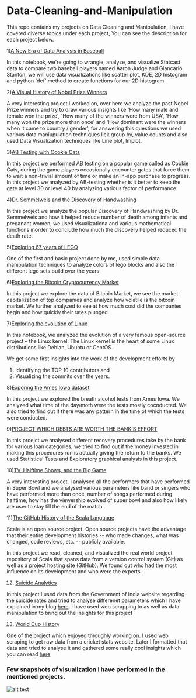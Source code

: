 # Data-Cleaning-and-Manipulation

This repo contains my projects on Data Cleaning and Manipulation, I have covered diverse topics under each project, You can see the description for each project below.

1)[A New Era of Data Analysis in Baseball](https://github.com/ammarshaikh123/Projects-on-Data-Cleaning-and-Manipulation/tree/master/A%20New%20Era%20of%20Data%20Analysis%20in%20Baseball)

In this notebook, we're going to wrangle, analyze, and visualize Statcast data to compare  two baseball players named Aaron Judge and Giancarlo Stanton, we will use data visualizations like scatter plot, KDE, 2D histogram and python 'def' method to create functions for our 2D histogram.


2)[A Visual History of Nobel Prize Winners](https://github.com/ammarshaikh123/Projects-on-Data-Cleaning-and-Manipulation/tree/master/A%20Visual%20History%20of%20Nobel%20Prize%20Winners)

A very interesting project I worked on, over here we analyze the past Nobel Prize winners and try to draw various insights like 'How many male and female won the prize', 'How many of the winners were from USA', 'How many won the prize more than once' and 'How dominant were the winners when it came to country / gender', for answering this questions we used various data maniupulation techniques liek group by, value counts and also used Data Visualization techniques like Line plot, lmplot.

3)[AB Testing with Cookie Cats](https://github.com/ammarshaikh123/Projects-on-Data-Cleaning-and-Manipulation/tree/master/AB%20Testing%20with%20Cookie%20Cats)

In this project we performed AB testing on a popular game called as Cookie Cats, during the game players occasionally encounter gates that force them to wait a non-trivial amount of time or make an in-app purchase to progress. In this project we analyzed by AB-testing whether is it better to keep the gate at level 30 or level 40 by analyzing various factor of performance.


4)[Dr. Semmelweis and the Discovery of Handwashing](https://github.com/ammarshaikh123/Projects-on-Data-Cleaning-and-Manipulation/tree/master/Dr.%20Semmelweis%20and%20the%20Discovery%20of%20Handwashing)

In this project we analyze the popular Discovery of Handwashing by Dr. Semmelweis and how it helped reduce number of death among infants and preganant women, we used visualizationa and various mathematical functions inorder to conclude how much the discovery helped reducec the death rate.

5)[Exploring 67 years of LEGO](https://github.com/ammarshaikh123/Projects-on-Data-Cleaning-and-Manipulation/tree/master/Exploring%2067%20years%20of%20LEGO)

One of the first and basic project done by me, used simple data manipulation techniques to analyze colors of lego blocks and also the different lego sets build over the years.

6)[Exploring the Bitcoin Cryptocurrency Market](https://github.com/ammarshaikh123/Projects-on-Data-Cleaning-and-Manipulation/tree/master/Exploring%20the%20Bitcoin%20Cryptocurrency%20Market)

In this project we explore the data of Bitcoin Market, we see the market capitalization of top companies and analyze how volatile is the bitcoin market. We further analyzed to see at how much cost did the companies begin and how quickly their rates plunged.

7)[Exploring the evolution of Linux](https://github.com/ammarshaikh123/Projects-on-Data-Cleaning-and-Manipulation/tree/master/Exploring%20the%20evolution%20of%20Linux)

In this notebook, we analyzed the evolution of a very famous open-source project – the Linux kernel. The Linux kernel is the heart of some Linux distributions like Debian, Ubuntu or CentOS.

We get some first insights into the work of the development efforts by

1) Identifying the TOP 10 contributors and
2) Visualizing the commits over the years.

8)[Exporing the Ames Iowa dataset](https://github.com/ammarshaikh123/Projects-on-Data-Cleaning-and-Manipulation/tree/master/Exporing%20the%20Ames%20Iowa%20dataset)

In this project we explored the breath alcohol tests from Ames Iowa. We analyzed what time of the day/moth were the tests mostly cocnducted. We also tried to find out if there was any pattern in the time of which the tests were conducted.

9)[PROJECT WHICH DEBTS ARE WORTH THE BANK'S EFFORT](https://github.com/ammarshaikh123/Projects-on-Data-Cleaning-and-Manipulation/tree/master/PROJECT%20WHICH%20DEBTS%20ARE%20WORTH%20THE%20BANK'S%20EFFORT)

In this proejct we analysed different recovery procedures take by the bank for various loan categories, we tried to find out if the money invested in making this procedures run is actually giving the return to the banks. We used Statistical Tests and Exploratory graphical analysis in this project.

10)[TV, Halftime Shows, and the Big Game](https://github.com/ammarshaikh123/Projects-on-Data-Cleaning-and-Manipulation/tree/master/TV%2C%20Halftime%20Shows%2C%20and%20the%20Big%20Game)

A very interesting project. I analysed all the performers that have performed in Super Bowl and we analysed various parameters like band or singers who have performed more than once, number of songs performed during halftime, how has the viewership evolved of super bowl and also how likely are user to stay till the end of the match.

11)[The GitHub History of the Scala Language](https://github.com/ammarshaikh123/Projects-on-Data-Cleaning-and-Manipulation/tree/master/The%20GitHub%20History%20of%20the%20Scala%20Language)

Scala is an open source project. Open source projects have the advantage that their entire development histories -- who made changes, what was changed, code reviews, etc. -- publicly available.

In this project we read, cleaned, and visualized the real world project repository of Scala that spans data from a version control system (Git) as well as a project hosting site (GitHub). We found out who had the most influence on its development and who were the experts.

12) [Suicide Analytics](https://github.com/ammarshaikh123/Projects-on-Data-Cleaning-and-Manipulation/blob/master/Suicide%20Analytics.ipynb)

In this project I used data from the Government of India website regarding the suicide rates and tried to analyse differenet parameters which I have explained in my blog [here](https://medium.com/@shaikhammar.7/suicide-analytics-c12f979fc078). I have used web scrapping to as well as data manipulation  to bring out the insights for this project

13) [World Cup History](https://github.com/ammarshaikh123/Projects-on-Data-Cleaning-and-Manipulation/blob/master/World%20Cup%20History.ipynb)

One of the project which enjoyed throughly working on. I used web scraping to get raw data from a cricket stats website. Later I formatted that data and tried to analyse it and gathered some really cool insights which you can read [here](https://medium.com/@shaikhammar.7/analyzing-world-cup-history-25c963ef6b18)



### Few snapshots of visualization I have performed in the mentioned projects.

![alt text](https://github.com/ammarshaikh123/Projects-on-Data-Cleaning-and-Manipulation/blob/master/project_img.JPG)

